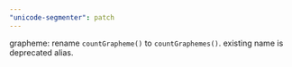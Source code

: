 ```yaml
---
"unicode-segmenter": patch
---
```


grapheme: rename `countGrapheme()` to `countGraphemes()`. existing name is deprecated alias.
